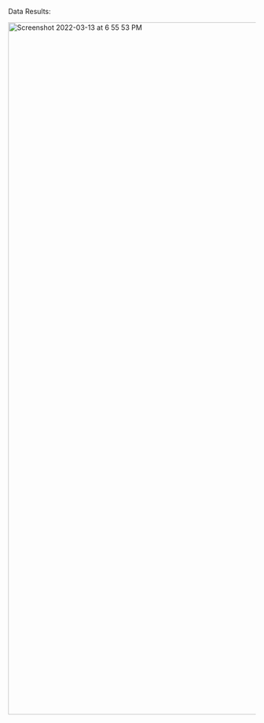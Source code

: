 Data Results:

<img width="1411" alt="Screenshot 2022-03-13 at 6 55 53 PM" src="https://user-images.githubusercontent.com/39073888/158074815-c2b9ff22-9f7f-4f06-bd20-ca978df6b2d3.png">
